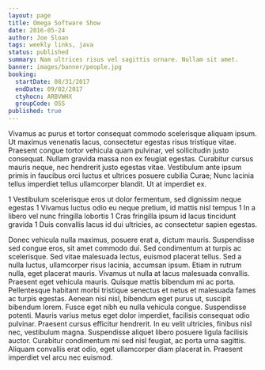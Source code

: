 ```yaml
---
layout: page
title: Omega Software Show
date: 2016-05-24
author: Joe Sloan
tags: weekly links, java
status: published
summary: Nam ultrices risus vel sagittis ornare. Nullam sit amet.
banner: images/banner/people.jpg
booking:
  startDate: 08/31/2017
  endDate: 09/02/2017
  ctyhocn: ARBVWHX
  groupCode: OSS
published: true
---
```

Vivamus ac purus et tortor consequat commodo scelerisque aliquam ipsum. Ut maximus venenatis lacus, consectetur egestas risus tristique vitae. Praesent congue tortor vehicula quam pulvinar, vel sollicitudin justo consequat. Nullam gravida massa non ex feugiat egestas. Curabitur cursus mauris neque, nec hendrerit justo egestas vitae. Vestibulum ante ipsum primis in faucibus orci luctus et ultrices posuere cubilia Curae; Nunc lacinia tellus imperdiet tellus ullamcorper blandit. Ut at imperdiet ex.

1 Vestibulum scelerisque eros ut dolor fermentum, sed dignissim neque egestas
1 Vivamus luctus odio eu neque pretium, id mattis nisl tempus
1 In a libero vel nunc fringilla lobortis
1 Cras fringilla ipsum id lacus tincidunt gravida
1 Duis convallis lacus id dui ultricies, ac consectetur sapien egestas.

Donec vehicula nulla maximus, posuere erat a, dictum mauris. Suspendisse sed congue eros, sit amet commodo dui. Sed condimentum at turpis ac scelerisque. Sed vitae malesuada lectus, euismod placerat tellus. Sed a nulla luctus, ullamcorper risus lacinia, accumsan ipsum. Etiam in rutrum nulla, eget placerat mauris. Vivamus ut nulla at lacus malesuada convallis. Praesent eget vehicula mauris. Quisque mattis bibendum mi ac porta. Pellentesque habitant morbi tristique senectus et netus et malesuada fames ac turpis egestas. Aenean nisi nisl, bibendum eget purus ut, suscipit bibendum lorem. Fusce eget nibh eu nulla vehicula congue.
Suspendisse potenti. Mauris varius metus eget dolor imperdiet, facilisis consequat odio pulvinar. Praesent cursus efficitur hendrerit. In eu velit ultricies, finibus nisl nec, vestibulum magna. Suspendisse aliquet libero posuere ligula facilisis auctor. Curabitur condimentum mi sed nisl feugiat, ac porta urna sagittis. Aliquam convallis erat odio, eget ullamcorper diam placerat in. Praesent imperdiet vel arcu nec euismod.
